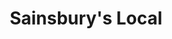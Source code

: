 ---
title: "Sainsbury's Local"
url: /newport/sainsburys-local-goldcroft-common/
shop: Lebensmittel
---
